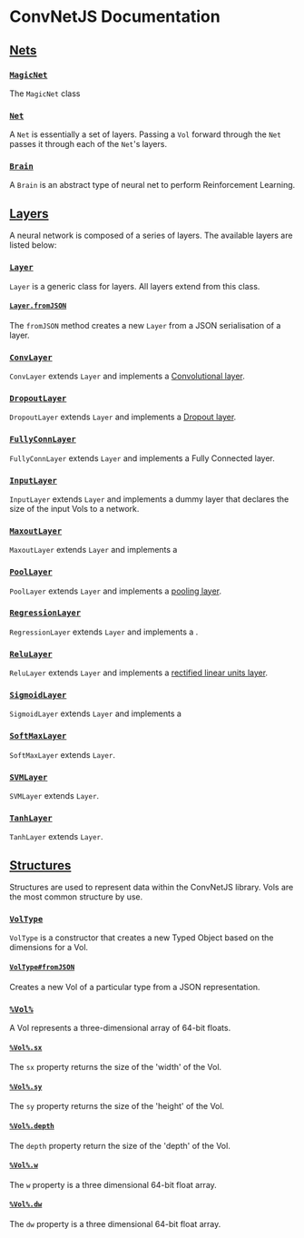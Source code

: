 # ConvNetJS Documentation

## [Nets](./nets/contents.md)

### [`MagicNet`](./nets/magicnet.md)

The `MagicNet` class 

### [`Net`](./nets/net.md)

A `Net` is essentially a set of layers. Passing a `Vol` forward through the `Net` passes it through each of the `Net`'s layers.

### [`Brain`](./nets/brain.md)

A `Brain` is an abstract type of neural net to perform Reinforcement Learning.

## [Layers](./layers/contents.md)

A neural network is composed of a series of layers. The available layers are listed below:

### [`Layer`](./layers/layer.md)

`Layer` is a generic class for layers. All layers extend from this class.

#### [`Layer.fromJSON`](./layers/layer.md#fromJSON)

The `fromJSON` method creates a new `Layer` from a JSON serialisation of a layer.

### [`ConvLayer`](./layers/convlayer.md)

`ConvLayer` extends `Layer` and implements a [Convolutional layer](https://en.wikipedia.org/wiki/Convolutional_neural_network#Convolutional_layer).

### [`DropoutLayer`](./layers/dropoutlayer.md)

`DropoutLayer` extends `Layer` and implements a [Dropout layer](https://en.wikipedia.org/wiki/Convolutional_neural_network#Dropout_.22layer.22). 

### [`FullyConnLayer`](./layers/fullyconnlayer.md)

`FullyConnLayer` extends `Layer` and implements a Fully Connected layer.

### [`InputLayer`](./layers/inputlayer.md)

`InputLayer` extends `Layer` and implements a dummy layer that declares the size of the input Vols to a network.

### [`MaxoutLayer`](./layers/maxoutlayer.md)

`MaxoutLayer` extends `Layer` and implements a []()

### [`PoolLayer`](./layers/poollayer.md)

`PoolLayer` extends `Layer` and implements a [pooling layer](https://en.wikipedia.org/wiki/Convolutional_neural_network#Pooling_layer).

### [`RegressionLayer`](./layers/regressionlayer.md)

`RegressionLayer` extends `Layer` and implements a []().

### [`ReluLayer`](./layers/relulayer.md)

`ReluLayer` extends `Layer` and implements a [rectified linear units layer](https://en.wikipedia.org/wiki/Convolutional_neural_network#ReLU_layer).

### [`SigmoidLayer`](./layers/sigmoidlayer.md)

`SigmoidLayer` extends `Layer` and implements a 

### [`SoftMaxLayer`](./softmaxlayer.md)

`SoftMaxLayer` extends `Layer`.

### [`SVMLayer`](./svmlayer.md)

`SVMLayer` extends `Layer`.

### [`TanhLayer`](./layers/tanhlayer.md)

`TanhLayer` extends `Layer`. 

## [Structures](./structures/contents.md)

Structures are used to represent data within the ConvNetJS library. Vols are the most common structure by use.

### [`VolType`](./structures/voltype.md)

`VolType` is a constructor that creates a new Typed Object based on the dimensions for a Vol.

#### [`VolType#fromJSON`](./structures/voltype.md#voltypefromjson)

Creates a new Vol of a particular type from a JSON representation.

### [`%Vol%`](./structured/vol.md)

A Vol represents a three-dimensional array of 64-bit floats.

#### [`%Vol%.sx`](./structures/vol.md#volsx)

The `sx` property returns the size of the 'width' of the Vol.

#### [`%Vol%.sy`](./structures/vol.md#volsy)

The `sy` property returns the size of the 'height' of the Vol.

#### [`%Vol%.depth`](./structures/vol.md#depth)

The `depth` property return the size of the 'depth' of the Vol.

#### [`%Vol%.w`](./structured/vol.md#w)

The `w` property is a three dimensional 64-bit float array.

#### [`%Vol%.dw`](./structured/vol.md#dw)

The `dw` property is a three dimensional 64-bit float array.